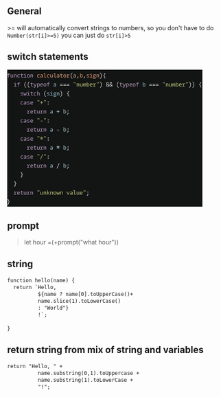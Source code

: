 ## General

\>= will automatically convert strings to numbers, so you don't have to do `Number(str[i]>=5)`
you can just do `str[i]>5`

## switch statements

![Alt text](image-8.png)

## prompt

> let hour =(+prompt("what hour"))

## string

```
function hello(name) {
  return `Hello,
          ${name ? name[0].toUpperCase()+
          name.slice(1).toLowerCase()
          : "World"}
          !`;

}
```

## return string from mix of string and variables

```
return "Hello, " +
          name.substring(0,1).toUppercase +
          name.substring(1).toLowerCase +
          "!";

```
